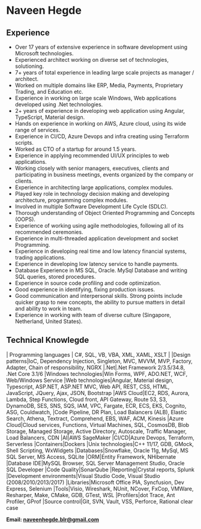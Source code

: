# Naveen Hegde

## Experience

* Over 17 years of extensive experience in software development using Microsoft technologies.
* Experienced architect working on diverse set of technologies, solutioning.
* 7+ years of total experience in leading large scale projects as manager / architect.
* Worked on multiple domains like ERP, Media, Payments, Proprietary Trading, and Education etc.
* Experience in working on large scale Windows, Web applications developed using .Net technologies.
* 2+ years of experience in developing web application using Angular, TypeScript, Material design.
* Hands on experience in working on AWS, Azure cloud, using its wide range of services.
* Experience in CI/CD, Azure Devops and infra creating using Terraform scripts.
* Worked as CTO of a startup for around 1.5 years.
* Experience in applying recommended UI/UX principles to web applications.
* Working closely with senior managers, executives, clients and participating in business meetings, events organized by the company or clients.
* Experience in architecting large applications, complex modules.
* Played key role in technology decision making and developing architecture, programming complex modules.
* Involved in multiple Software Development Life Cycle (SDLC).
* Thorough understanding of Object Oriented Programming and Concepts (OOPS).
* Experience of working using agile methodologies, following all of its recommended ceremonies.
* Experience in multi-threaded application development and socket Programming.
* Experience in developing real time and low latency financial systems, trading applications.
* Experience in developing low latency service to handle payments.
* Database Experience in MS SQL, Oracle. MySql Database and writing SQL queries, stored procedures.
* Experience in source code profiling and code optimization.
* Good experience in identifying, fixing production issues.
* Good communication and interpersonal skills. Strong points include quicker grasp to new concepts, the ability to pursue matters in detail and ability to work in team.
* Experience in working with team of diverse culture (Singapore, Netherland, United States).
 
## Technical Knowlegde

| Programming languages | C#, SQL, VB, VBA, XML, XAML, XSLT |
|Design patterns|IoC, Dependency Injection, Singleton, MVC, MVVM, MVP, Factory, Adapter, Chain of responsibility, NGRX
|.Net|.Net Framework 2/3.5/34.8, .Net Core 3.1/6
|Windows technologies|Win Forms, WPF, ADO.NET, WCF, Web/Windows Service
|Web technologies|Angular, Material design, Typescript, ASP.NET, ASP.NET MVC, Web API, REST, CSS, HTML, JavaScript, JQuery, Ajax, JSON, Bootstrap
|AWS Cloud|EC2, RDS, Aurora, Lambda, Step Functions, Cloud front, API Gateway, Route 53, S3, DynamoDB, SES, SNS, SQS, IAM, VPC, Fargate, ECR, ECS, EKS, Cognito, ASG, Couldwatch, |Code Pipeline, DR Plan, Load Balancers (ALB), Elastic Search, Athena, Textract, Comprehend, EBS, WAF, ACM, Kinesis
|Azure Cloud|Cloud services, Functions, Virtual Machines, SQL, CosmosDB, Blob Storage, Managed Storage, Active Directory, Autoscale, Traffic Manager, Load Balancers, CDN
|AI|AWS SageMaker
|CI/CD|Azure Devops, Terraform, Serverless
|Containers|Dockers
|Unix technologies|C++ 11/17, GDB, GMock, Shell Scripting, WxWidgets
|Databases|Snowflake, Oracle 11g, MySql, MS SQL Server, MS Access, SQLite
|ORM|Entity Framework, NHibernate
|Database IDE|MySQL Browser, SQL Server Management Studio, Oracle SQL Developer
|Code Quality|SonarQube
|Reporting|Crystal reports, Splunk
|Development environments|Visual Studio Code, Visual Studio (2008/2010/2013/2017)
|Libraries|Microsoft Office PIA, Syncfusion, Dev Express, Selenium
|Tools|Visio, Wireshark, NUnit, NCover, FxCop, VMWare, Resharper, Make, CMake, GDB, GTest, WSL
|Profilers|dot Trace, Ant Profiler, GProf
|Source control|Git, SVN, Vault, VSS, Perforce, Rational clear case

**Email: naveenhegde.blr@gmail.com**


